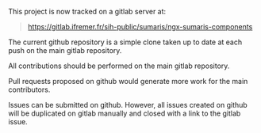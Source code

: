 This project is now tracked on a gitlab server at:
> https://gitlab.ifremer.fr/sih-public/sumaris/ngx-sumaris-components

The current github repository is a simple clone taken up to date at each push on the main gitlab repository.

All contributions should be performed on the main gitlab repository.

Pull requests proposed on github would generate more work for the main contributors.

Issues can be submitted on github. However, all issues created on github will be duplicated on gitlab manually and closed with a link to the gitlab issue.
